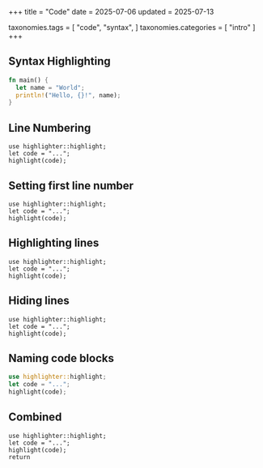 +++
title = "Code"
date = 2025-07-06
updated = 2025-07-13

taxonomies.tags = [
  "code",
  "syntax",
]
taxonomies.categories = [
  "intro"
]
+++

## Syntax Highlighting

```rust
fn main() {
  let name = "World";
  println!("Hello, {}!", name);
}
```

## Line Numbering

```rust,linenos
use highlighter::highlight;
let code = "...";
highlight(code);
```

## Setting first line number

```rust,linenos,linenostart=8
use highlighter::highlight;
let code = "...";
highlight(code);
```

## Highlighting lines

```rust,hl_lines=1 3-5 9
use highlighter::highlight;
let code = "...";
highlight(code);
```

## Hiding lines

```rust,hide_lines=1-2
use highlighter::highlight;
let code = "...";
highlight(code);
```

## Naming code blocks

```rust,name=mod.rs
use highlighter::highlight;
let code = "...";
highlight(code);
```

## Combined

```rust,linenos,linenostart=5,name=mod.rs,hl_lines=1 3,hide_lines=1,name=combined.rs
use highlighter::highlight;
let code = "...";
highlight(code);
return
```
